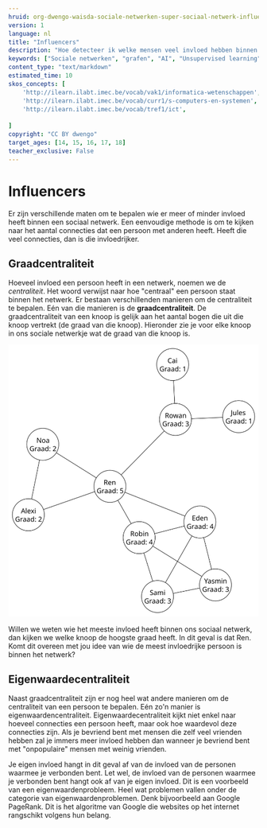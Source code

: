 ```yaml
---
hruid: org-dwengo-waisda-sociale-netwerken-super-sociaal-netwerk-influencers
version: 1
language: nl
title: "Influencers"
description: "Hoe detecteer ik welke mensen veel invloed hebben binnen het netwerk."
keywords: ["Sociale netwerken", "grafen", "AI", "Unsupervised learning", "influencers", ]
content_type: "text/markdown"
estimated_time: 10
skos_concepts: [
    'http://ilearn.ilabt.imec.be/vocab/vak1/informatica-wetenschappen', 
    'http://ilearn.ilabt.imec.be/vocab/curr1/s-computers-en-systemen',
    'http://ilearn.ilabt.imec.be/vocab/tref1/ict',

]
copyright: "CC BY dwengo"
target_ages: [14, 15, 16, 17, 18]
teacher_exclusive: False
---
```


# Influencers

Er zijn verschillende maten om te bepalen wie er meer of minder invloed heeft binnen een sociaal netwerk. Een eenvoudige methode is om te kijken naar het aantal connecties dat een persoon met anderen heeft. Heeft die veel connecties, dan is die invloedrijker. 

## Graadcentraliteit

Hoeveel invloed een persoon heeft in een netwerk, noemen we de *centraliteit*. Het woord verwijst naar hoe "centraal" een persoon staat binnen het netwerk. Er bestaan verschillenden manieren om de centraliteit te bepalen. Eén van die manieren is de **graadcentraliteit**. De graadcentraliteit van een knoop is gelijk aan het aantal bogen die uit die knoop vertrekt (de graad van die knoop). Hieronder zie je voor elke knoop in ons sociale netwerkje wat de graad van die knoop is.

!["Onder elke persoon in ons sociaal netwerkje staat de graad van die knoop."](img/voorbeeld_sociale_graaf_graadcentraliteit.svg)

Willen we weten wie het meeste invloed heeft binnen ons sociaal netwerk, dan kijken we welke knoop de hoogste graad heeft. In dit geval is dat Ren. Komt dit overeen met jou idee van wie de meest invloedrijke persoon is binnen het netwerk?

<div class="dwengo-content sideinfo">
<h2 class="title">Eigenwaardecentraliteit</h2>
<div class="content">
<p>
Naast graadcentraliteit zijn er nog heel wat andere manieren om de centraliteit van een persoon te bepalen. Eén zo'n manier is eigenwaardencentraliteit. Eigenwaardecentraliteit kijkt niet enkel naar hoeveel connecties een persoon heeft, maar ook hoe waardevol deze connecties zijn. Als je bevriend bent met mensen die zelf veel vrienden hebben zal je immers meer invloed hebben dan wanneer je bevriend bent met "onpopulaire" mensen met weinig vrienden.
</p>
<p>
Je eigen invloed hangt in dit geval af van de invloed van de personen waarmee je verbonden bent. Let wel, de invloed van de personen waarmee je verbonden bent hangt ook af van je eigen invloed. Dit is een voorbeeld van een eigenwaardenprobleem. Heel wat problemen vallen onder de categorie van eigenwaardenproblemen. Denk bijvoorbeeld aan Google PageRank. Dit is het algoritme van Google die websites op het internet rangschikt volgens hun belang. 
</p>
</div>
</div>